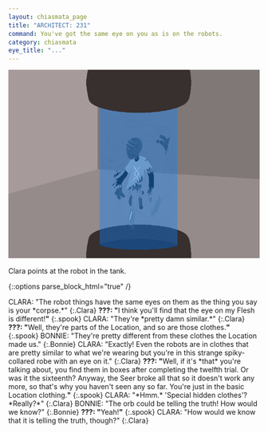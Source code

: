 ```yaml
---
layout: chiasmata_page
title: "ARCHITECT: 231"
command: You've got the same eye on you as is on the robots.
category: chiasmata
eye_title: "..."
---
```


![231](/chiasmata/images/narrative/230.png)

Clara points at the robot in the tank.

{::options parse_block_html="true" /}
<div class="dialogue">
CLARA: "The robot things have the same eyes on them as the thing you say is your *corpse.*" 
{:.Clara}
<b>???: "</b>I think you'll find that the eye on my Flesh is different!<b>"</b> 
{:.spook}
CLARA: "They're *pretty damn similar.*" 
{:.Clara}
<b>???: "</b>Well, they're parts of the Location, and so are those clothes.<b>"</b> 
{:.spook}
BONNIE: "They're pretty different from these clothes the Location made us." 
{:.Bonnie}
CLARA: "Exactly! Even the robots are in clothes that are pretty similar to what we're wearing but you're in this strange spiky-collared robe with an eye on it." 
{:.Clara}
<b>???: "</b>Well, if it's *that* you're talking about, you find them in boxes after completing the twelfth trial. Or was it the sixteenth? Anyway, the Seer broke all that so it doesn't work any more, so that's why you haven't seen any so far. You're just in the basic Location clothing.<b>"</b> 
{:.spook}
CLARA: "*Hmm.* 'Special hidden clothes'? *Really?*" 
{:.Clara}
BONNIE: "The orb could be telling the truth! How would we know?" 
{:.Bonnie}
<b>???: "</b>Yeah!<b>"</b> 
{:.spook}
CLARA: "How would we know that it is telling the truth, though?" 
{:.Clara}
</div>